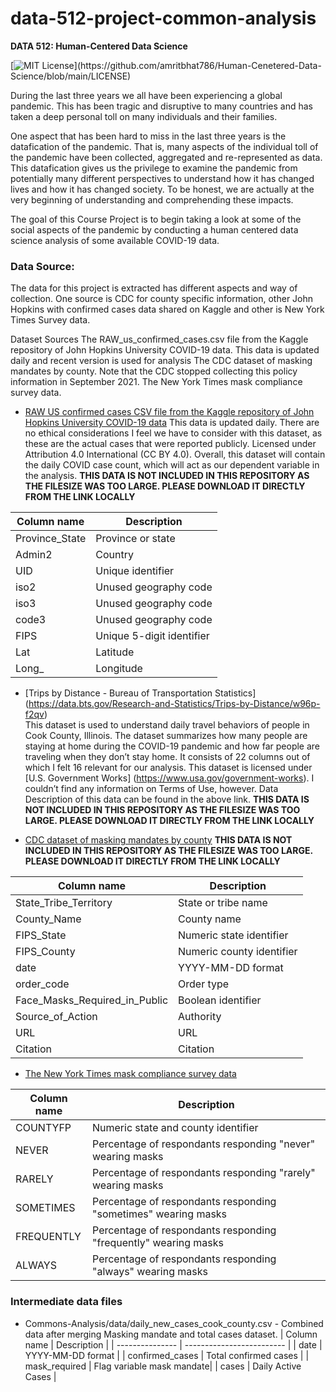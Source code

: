 # data-512-project-common-analysis

**DATA 512: Human-Centered Data Science**


[![MIT License](https://img.shields.io/apm/l/atomic-design-ui.svg?)](https://github.com/amritbhat786/Human-Cenetered-Data-Science/blob/main/LICENSE)

During the last three years we all have been experiencing a global pandemic. This has been tragic and disruptive to many countries and has taken a deep personal toll on many individuals and their families. 

One aspect that has been hard to miss in the last three years is the datafication of the pandemic. That is, many aspects of the individual toll of the pandemic have been collected, aggregated and re-represented as data. This datafication gives us the privilege to examine the pandemic from potentially many different perspectives to understand how it has changed lives and how it has changed society. To be honest, we are actually at the very beginning of understanding and comprehending these impacts.

The goal of this Course Project is to begin taking a look at some of the social aspects of the pandemic by conducting a human centered data science analysis of some available COVID-19 data.


### Data Source:

The data for this project is extracted has different aspects and way of collection. One source is CDC for county specific information, other John Hopkins with confirmed cases data shared on Kaggle and other is New York Times Survey data.

Dataset Sources The RAW_us_confirmed_cases.csv file from the Kaggle repository of John Hopkins University COVID-19 data. This data is updated daily and recent version is used for analysis The CDC dataset of masking mandates by county. Note that the CDC stopped collecting this policy information in September 2021. The New York Times mask compliance survey data.


- [RAW US confirmed cases CSV file from the Kaggle repository of John Hopkins University COVID-19 data](https://www.kaggle.com/datasets/antgoldbloom/covid19-data-from-john-hopkins-university)
 This data is updated daily. There are no ethical considerations I feel we have to consider with this dataset, as these are the actual cases that were reported publicly. Licensed under Attribution 4.0 International (CC BY 4.0). Overall, this dataset will contain the daily COVID case count, which will act as our dependent variable in the analysis. **THIS DATA IS NOT INCLUDED IN THIS REPOSITORY AS THE FILESIZE WAS TOO LARGE. PLEASE DOWNLOAD IT DIRECTLY FROM THE LINK LOCALLY**

| Column name     | Description               |
| --------------- | ------------------------- |
| Province\_State | Province or state         |
| Admin2          | Country                   |
| UID             | Unique identifier         |
| iso2            | Unused geography code     |
| iso3            | Unused geography code     |
| code3           | Unused geography code     |
| FIPS            | Unique 5-digit identifier |
| Lat             | Latitude                  |
| Long\_          | Longitude                 |


- [Trips by Distance - Bureau of Transportation Statistics] (https://data.bts.gov/Research-and-Statistics/Trips-by-Distance/w96p-f2qv)  
This dataset is used to understand daily travel behaviors of people in Cook County, Illinois. The dataset summarizes how many people are staying at home during the COVID-19 pandemic and how far people are traveling when they don’t stay home. It consists of 22 columns out of which I felt 16 relevant for our analysis. This dataset is licensed under [U.S. Government Works] (https://www.usa.gov/government-works). I couldn’t find any information on Terms of Use, however. Data Description of this data can be found in the above link. **THIS DATA IS NOT INCLUDED IN THIS REPOSITORY AS THE FILESIZE WAS TOO LARGE. PLEASE DOWNLOAD IT DIRECTLY FROM THE LINK LOCALLY**


- [CDC dataset of masking mandates by county](https://www.google.com/url?q=https://data.cdc.gov/Policy-Surveillance/U-S-State-and-Territorial-Public-Mask-Mandates-Fro/62d6-pm5i&sa=D&source=docs&ust=1667551398820431&usg=AOvVaw21FMdhJyclbjdmZW98QUbK) **THIS DATA IS NOT INCLUDED IN THIS REPOSITORY AS THE FILESIZE WAS TOO LARGE. PLEASE DOWNLOAD IT DIRECTLY FROM THE LINK LOCALLY**

| Column name                       | Description               |
| --------------------------------- | ------------------------- |
| State\_Tribe\_Territory           | State or tribe name       |
| County\_Name                      | County name               |
| FIPS\_State                       | Numeric state identifier  |
| FIPS\_County                      | Numeric county identifier |
| date                              | YYYY-MM-DD format         |
| order\_code                       | Order type                |
| Face\_Masks\_Required\_in\_Public | Boolean identifier        |
| Source\_of\_Action                | Authority                 |
| URL                               | URL                       |
| Citation                          | Citation                  |


- [The New York Times mask compliance survey data](https://github.com/nytimes/covid-19-data/tree/master/mask-use) 

| Column name | Description                                                     |
| ----------- | --------------------------------------------------------------- |
| COUNTYFP    | Numeric state and county identifier                             |
| NEVER       | Percentage of respondants responding "never" wearing masks      |
| RARELY      | Percentage of respondants responding "rarely" wearing masks     |
| SOMETIMES   | Percentage of respondants responding "sometimes" wearing masks  |
| FREQUENTLY  | Percentage of respondants responding "frequently" wearing masks |
| ALWAYS      | Percentage of respondants responding "always" wearing masks     |


### Intermediate data files
- Commons-Analysis/data/daily_new_cases_cook_county.csv - Combined data after merging Masking mandate and total cases dataset. 
| Column name     | Description               |
| --------------- | ------------------------- |
| date            | YYYY-MM-DD format         |
| confirmed_cases | Total confirmed cases     |
| mask_required   | Flag variable mask mandate|
| cases           | Daily Active Cases        |
